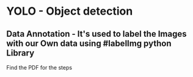 # YOLO - Object detection

## Data Annotation - It's used to label the Images with our Own data using #labelImg python Library


Find the PDF for the steps
